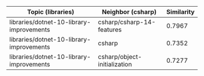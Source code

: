 | Topic (libraries) | Neighbor (csharp) | Similarity |
|-------------|-------------------|------------|
| libraries/dotnet-10-library-improvements | csharp/csharp-14-features | 0.7967 |
| libraries/dotnet-10-library-improvements | csharp | 0.7352 |
| libraries/dotnet-10-library-improvements | csharp/object-initialization | 0.7277 |
